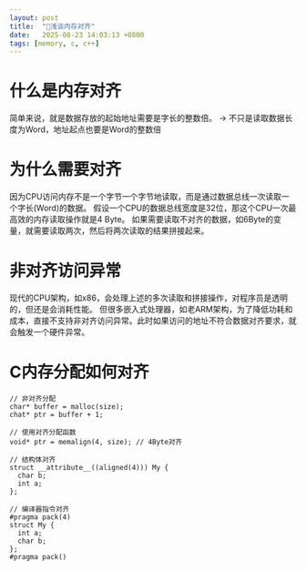 ```yaml
---
layout: post
title:  "🌱浅谈内存对齐"
date:   2025-08-23 14:03:13 +0800
tags: [memory, c, c++]
---
```


# 什么是内存对齐

简单来说，就是数据存放的起始地址需要是字长的整数倍。
-> 不只是读取数据长度为Word，地址起点也要是Word的整数倍

# 为什么需要对齐

因为CPU访问内存不是一个字节一个字节地读取，而是通过数据总线一次读取一个字长(Word)的数据。
假设一个CPU的数据总线宽度是32位，那这个CPU一次最高效的内存读取操作就是4 Byte。
如果需要读取不对齐的数据，如6Byte的变量，就需要读取两次，然后将两次读取的结果拼接起来。

# 非对齐访问异常

现代的CPU架构，如x86，会处理上述的多次读取和拼接操作，对程序员是透明的，但还是会消耗性能。
但很多嵌入式处理器，如老ARM架构，为了降低功耗和成本，直接不支持非对齐访问异常。此时如果访问的地址不符合数据对齐要求，就会触发一个硬件异常。

# C内存分配如何对齐
```
// 非对齐分配
char* buffer = malloc(size);
chat* ptr = buffer + 1;

// 使用对齐分配函数
void* ptr = memalign(4, size); // 4Byte对齐

// 结构体对齐
struct __attribute__((aligned(4))) My {
  char b;
  int a;
};

// 编译器指令对齐
#pragma pack(4)
struct My {
  int a;
  char b;
};
#pragma pack()
